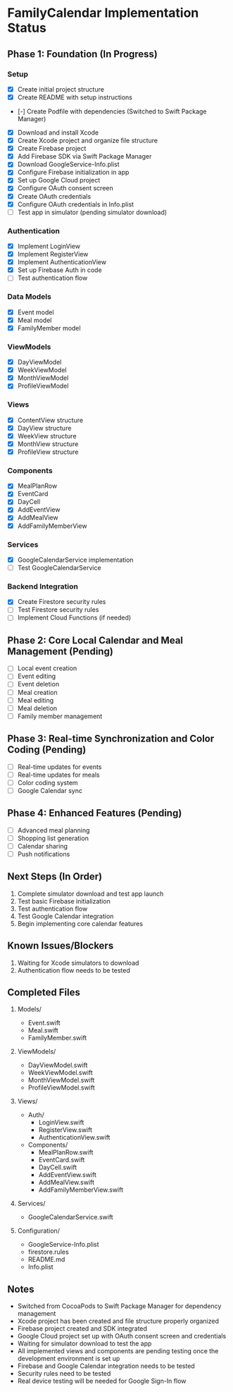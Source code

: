 # FamilyCalendar Implementation Status

## Phase 1: Foundation (In Progress)

### Setup
- [x] Create initial project structure
- [x] Create README with setup instructions
- [-] Create Podfile with dependencies (Switched to Swift Package Manager)
- [x] Download and install Xcode
- [x] Create Xcode project and organize file structure
- [x] Create Firebase project
- [x] Add Firebase SDK via Swift Package Manager
- [x] Download GoogleService-Info.plist
- [x] Configure Firebase initialization in app
- [x] Set up Google Cloud project
- [x] Configure OAuth consent screen
- [x] Create OAuth credentials
- [x] Configure OAuth credentials in Info.plist
- [ ] Test app in simulator (pending simulator download)

### Authentication
- [x] Implement LoginView
- [x] Implement RegisterView
- [x] Implement AuthenticationView
- [x] Set up Firebase Auth in code
- [ ] Test authentication flow

### Data Models
- [x] Event model
- [x] Meal model
- [x] FamilyMember model

### ViewModels
- [x] DayViewModel
- [x] WeekViewModel
- [x] MonthViewModel
- [x] ProfileViewModel

### Views
- [x] ContentView structure
- [x] DayView structure
- [x] WeekView structure
- [x] MonthView structure
- [x] ProfileView structure

### Components
- [x] MealPlanRow
- [x] EventCard
- [x] DayCell
- [x] AddEventView
- [x] AddMealView
- [x] AddFamilyMemberView

### Services
- [x] GoogleCalendarService implementation
- [ ] Test GoogleCalendarService

### Backend Integration
- [x] Create Firestore security rules
- [ ] Test Firestore security rules
- [ ] Implement Cloud Functions (if needed)

## Phase 2: Core Local Calendar and Meal Management (Pending)
- [ ] Local event creation
- [ ] Event editing
- [ ] Event deletion
- [ ] Meal creation
- [ ] Meal editing
- [ ] Meal deletion
- [ ] Family member management

## Phase 3: Real-time Synchronization and Color Coding (Pending)
- [ ] Real-time updates for events
- [ ] Real-time updates for meals
- [ ] Color coding system
- [ ] Google Calendar sync

## Phase 4: Enhanced Features (Pending)
- [ ] Advanced meal planning
- [ ] Shopping list generation
- [ ] Calendar sharing
- [ ] Push notifications

## Next Steps (In Order)
1. Complete simulator download and test app launch
2. Test basic Firebase initialization
3. Test authentication flow
4. Test Google Calendar integration
5. Begin implementing core calendar features

## Known Issues/Blockers
1. Waiting for Xcode simulators to download
2. Authentication flow needs to be tested

## Completed Files
1. Models/
   - Event.swift
   - Meal.swift
   - FamilyMember.swift

2. ViewModels/
   - DayViewModel.swift
   - WeekViewModel.swift
   - MonthViewModel.swift
   - ProfileViewModel.swift

3. Views/
   - Auth/
     - LoginView.swift
     - RegisterView.swift
     - AuthenticationView.swift
   - Components/
     - MealPlanRow.swift
     - EventCard.swift
     - DayCell.swift
     - AddEventView.swift
     - AddMealView.swift
     - AddFamilyMemberView.swift

4. Services/
   - GoogleCalendarService.swift

5. Configuration/
   - GoogleService-Info.plist
   - firestore.rules
   - README.md
   - Info.plist

## Notes
- Switched from CocoaPods to Swift Package Manager for dependency management
- Xcode project has been created and file structure properly organized
- Firebase project created and SDK integrated
- Google Cloud project set up with OAuth consent screen and credentials
- Waiting for simulator download to test the app
- All implemented views and components are pending testing once the development environment is set up
- Firebase and Google Calendar integration needs to be tested
- Security rules need to be tested
- Real device testing will be needed for Google Sign-In flow 